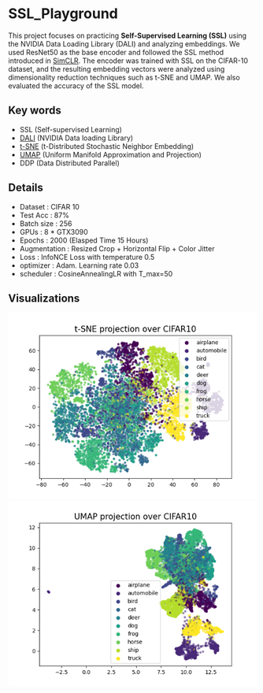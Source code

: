 # SSL_Playground

This project focuses on practicing **Self-Supervised Learning (SSL)** using the NVIDIA Data Loading Library (DALI) and analyzing embeddings. We used ResNet50 as the base encoder and followed the SSL method introduced in [SimCLR](https://arxiv.org/pdf/2002.05709). The encoder was trained with SSL on the CIFAR-10 dataset, and the resulting embedding vectors were analyzed using dimensionality reduction techniques such as t-SNE and UMAP. We also evaluated the accuracy of the SSL model.


## Key words
* SSL (Self-supervised Learning)
* [DALI](https://docs.nvidia.com/deeplearning/dali/user-guide/docs/index.html) (NVIDIA Data loading Library)
* [t-SNE](https://scikit-learn.org/stable/modules/generated/sklearn.manifold.TSNE) (t-Distributed Stochastic Neighbor Embedding)
* [UMAP](https://umap-learn.readthedocs.io/en/latest/) (Uniform Manifold Approximation and Projection)
* DDP (Data Distributed Parallel)


## Details
* Dataset : CIFAR 10
* Test Acc : 87% 
* Batch size : 256
* GPUs : 8 * GTX3090
* Epochs : 2000 (Elasped Time 15 Hours)
* Augmentation : Resized Crop + Horizontal Flip + Color Jitter 
* Loss : InfoNCE Loss with temperature 0.5
* optimizer : Adam. Learning rate 0.03
* scheduler : CosineAnnealingLR with T_max=50


## Visualizations

<img src = "./image/tsne_more_aug.png" title="t-SNE visualization">
<img src = "./image/umap_more_aug.png" title="UMAP visualization">